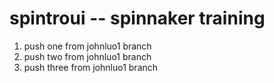 # spintroui  -- spinnaker training
1. push one from johnluo1 branch
2. push two from johnluo1 branch
2. push three from johnluo1 branch

